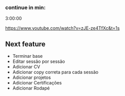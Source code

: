 ### continue in min:

3:00:00

https://www.youtube.com/watch?v=zJE-ze4TfXc&t=1s

## Next feature

- Terminar base
- Editar sessão por sessão
- Adicionar CV
- Adicionar copy correta para cada sessão
- Adicionar projetos
- Adicionar Certificações
- Adicionar Rodapé
